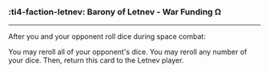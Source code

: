 ### :ti4-faction-letnev: __Barony of Letnev - War Funding Ω__

---
After you and your opponent roll dice during space combat: 

You may reroll all of your opponent's dice. You may reroll any number of your dice. Then, return this card to the Letnev player.